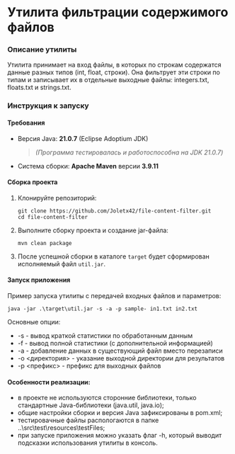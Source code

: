 # Утилита фильтрации содержимого файлов

### Описание утилиты

Утилита принимает на вход файлы, в которых по строкам содержатся данные разных типов (int, float, строки).
Она фильтрует эти строки по типам и записывает их в отдельные выходные файлы: integers.txt, floats.txt и strings.txt.

### Инструкция к запуску

#### Требования

- Версия Java: **21.0.7** (Eclipse Adoptium JDK)
  > _(Программа тестировалась и работоспособна на JDK 21.0.7)_
- Система сборки: **Apache Maven** версии **3.9.11**

#### Сборка проекта

1. Клонируйте репозиторий:

   ```
   git clone https://github.com/Joletx42/file-content-filter.git
   cd file-content-filter
   ```

2. Выполните сборку проекта и создание jar-файла:

   ```
   mvn clean package
   ```

3. После успешной сборки в каталоге `target` будет сформирован исполняемый файл `util.jar`.

#### Запуск приложения

Пример запуска утилиты с передачей входных файлов и параметров:

```
java -jar .\target\util.jar -s -a -p sample- in1.txt in2.txt
```

Основные опции:

- -s - вывод краткой статистики по обработанным данным
- -f - вывод полной статистики (с дополнительной информацией)
- -a - добавление данных в существующий файл вместо перезаписи
- -o <директория> - указание выходной директории для результатов
- -p <префикс> - префикс для выходных файлов

#### Особенности реализации:

- в проекте не используются сторонние библиотеки, только стандартные Java-библиотеки (java.util, java.io);
- общие настройки сборки и версия Java зафиксированы в pom.xml;
- тестировачные файлы распологаются в папке ..\src\test\resources\testFiles;
- при запуске приложения можно указать флаг -h, который выводит подсказки использования утилиты в консоль.
